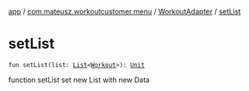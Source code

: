 [app](../../index.md) / [com.mateusz.workoutcustomer.menu](../index.md) / [WorkoutAdapter](index.md) / [setList](./set-list.md)

# setList

`fun setList(list: `[`List`](https://kotlinlang.org/api/latest/jvm/stdlib/kotlin.collections/-list/index.html)`<`[`Workout`](../../com.mateusz.workoutcustomer.database/-workout/index.md)`>): `[`Unit`](https://kotlinlang.org/api/latest/jvm/stdlib/kotlin/-unit/index.html)

function setList set new List with new Data


